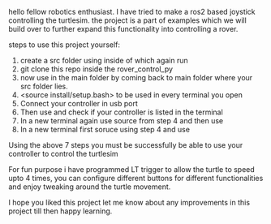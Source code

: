hello fellow robotics enthusiast.
I have tried to make a ros2 based joystick controlling the turtlesim.
the project is a part of examples which we will build over to further expand this functionality into controlling a rover.

steps to use this project yourself:
1) create a src folder using <mkdir src> inside of which again run <mkdir rover_cotrol_py>
2) git clone this repo inside the rover_control_py
3) now use <colcon build> in the main folder by coming back to main folder where your src folder lies.
4) <source install/setup.bash> to be used in every terminal you open
5) Connect your controller in usb port
6) Then use <ros2 run joy joy_node> and check if your controller is listed in the terminal
6) In a new terminal again use source from step 4 and then use <ros2 run rover_control_py turtlesim_joy_node>
7) In a new terminal first soruce using step 4 and use <ros2 run turtlesim turtlesim_node>

Using the above 7 steps you must be successfully be able to use your controller to control the turtlesim

For fun purpose i have programmed LT trigger to allow the turtle to speed upto 4 times, you can configure different buttons for different functionalities and enjoy tweaking around the turtle movement.

I hope you liked this project let me know about any improvements in this project till then happy learning.
